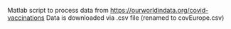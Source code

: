 Matlab script to process data from https://ourworldindata.org/covid-vaccinations
Data is downloaded via .csv file (renamed to covEurope.csv)

